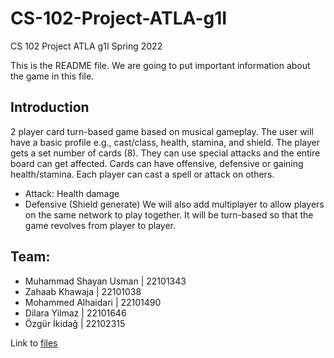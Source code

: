 # CS-102-Project-ATLA-g1I
CS 102 Project ATLA g1I Spring 2022

This is the README file. We are going to put important information about the game in this file.
## Introduction
2 player card turn-based game based on musical gameplay. The user will have a basic profile e.g., cast/class, health, stamina, and shield. The player gets a set number of cards (8). They can use special attacks and the entire board can get affected. Cards can have offensive, defensive or gaining health/stamina. Each player can cast a spell or attack on others.
  - Attack: Health damage
  - Defensive (Shield generate)
We will also add multiplayer to allow players on the same network to play together. It will be turn-based so that the game revolves from player to player.

## Team:
- Muhammad Shayan Usman | 22101343
- Zahaab Khawaja | 22101038
- Mohammed Alhaidari | 22101490
- Dilara Yilmaz | 22101646
- Özgür İkidağ | 22102315


Link to [files](https://drive.google.com/file/d/1lIZqH34rhwIP3KRmk-gWzOj-Ap0ezmOC/view?usp=sharing)
